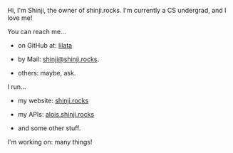 Hi, I'm Shinji, the owner of shinji.rocks. I'm currently a CS undergrad, and I love me!

You can reach me...

* on GitHub at: [lilata](https://github.com/lilata)

* by Mail: [shinji@shinji.rocks](mailto:shinji@shinji.rocks).

* others: maybe, ask.

I run...

* my website: [shinji.rocks](https://shinji.rocks)

* my APIs: [alois.shinji.rocks](https://alois.shinji.rocks)

* and some other stuff.

I'm working on: many things!
